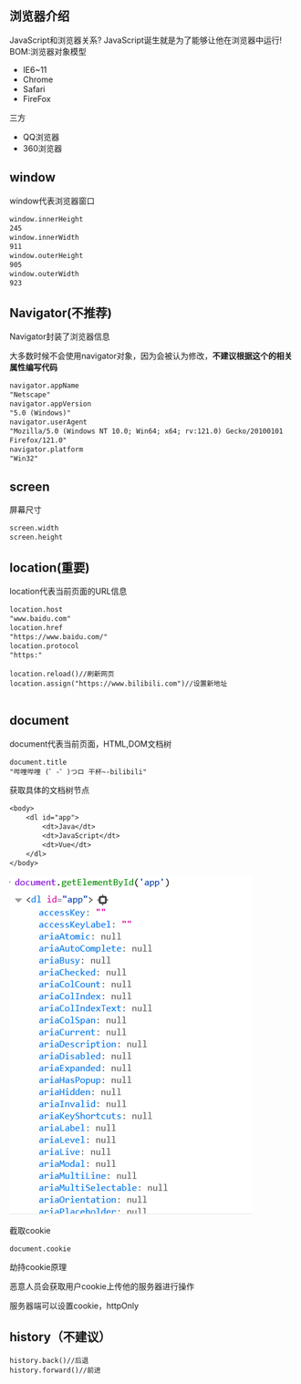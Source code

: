 ## 浏览器介绍

JavaScript和浏览器关系?
JavaScript诞生就是为了能够让他在浏览器中运行!
BOM:浏览器对象模型

- IE6~11
- Chrome
- Safari
- FireFox

三方

- QQ浏览器
- 360浏览器

## window

window代表浏览器窗口

```
window.innerHeight
245
window.innerWidth
911
window.outerHeight
905
window.outerWidth
923 
```

## Navigator(不推荐)

Navigator封装了浏览器信息

大多数时候不会使用navigator对象，因为会被认为修改，**不建议根据这个的相关属性编写代码**

```
navigator.appName
"Netscape"
navigator.appVersion
"5.0 (Windows)"
navigator.userAgent
"Mozilla/5.0 (Windows NT 10.0; Win64; x64; rv:121.0) Gecko/20100101 Firefox/121.0"
navigator.platform
"Win32" 
```

## screen

屏幕尺寸

```
screen.width
screen.height
```

## location(重要)

location代表当前页面的URL信息

```
location.host
"www.baidu.com"
location.href
"https://www.baidu.com/"
location.protocol
"https:"

location.reload()//刷新网页
location.assign("https://www.bilibili.com")//设置新地址


```

## document

document代表当前页面，HTML,DOM文档树

```
document.title
"哔哩哔哩 (゜-゜)つロ 干杯~-bilibili" 
```

获取具体的文档树节点

```
<body>
    <dl id="app">
        <dt>Java</dt>
        <dt>JavaScript</dt>
        <dt>Vue</dt>
    </dl>
</body>
```

![image-20240113203022016](assets\image-20240113203022016.png)

截取cookie

```
document.cookie
```

劫持cookie原理

恶意人员会获取用户cookie上传他的服务器进行操作

服务器端可以设置cookie，httpOnly



## history（不建议）

```
history.back()//后退
history.forward()//前进
```

